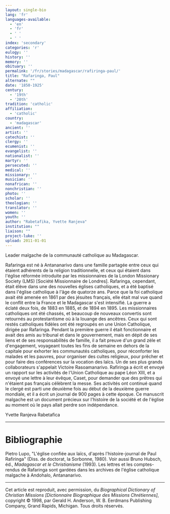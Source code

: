```yaml
---
layout: single-bio
lang: 'fr'
languages-available:
  - 'en'
  - 'fr'
  - ' '
  - ' '
index: 'secondary'
categories: 'r'
eulogy: ''
history: ''
memory: ''
obituary: ''
permalink: '/fr/stories/madagascar/rafiringa-paul/'
title: "Rafaringa, Paul"
alternate: ""
date: '1850-1925'
century:
  - '19th'
  - '20th'
tradition: 'catholic'
affiliation:
  - 'catholic'
country:
  - 'madagascar'
ancient: ''
artist: ''
catechist: ''
clergy: ''
ecumenist: ''
evangelist: ''
nationalist: ''
martyr: ''
persecuted: ''
medical: ''
missionary: ''
musician: ''
nonafrican: ''
nonchristian: ''
photo: ''
scholar: ''
theologian: ''
translator: ''
women: ''
youth: ''
author: "Rabetafika, Yvette Ranjeva"
institution: ""
liaison: ""
project-luke: ''
upload: 2011-01-01
---
```




Leader malgache de la communauté catholique au Madagascar.

Rafaringa est né à Antananarivo dans une famille partagée entre ceux qui étaient adhérents de la religion traditionnelle, et ceux qui étaient dans l'église réformée introduite par les missionnaires de la London Missionary Society (LMS) [Société Missionnaire de Londres]. Rafaringa, cependant, était élève dans une des nouvelles églises catholiques, et a été baptisé dans l'église catholique à l'âge de quatorze ans. Parce que la foi catholique avait été amenée en 1861 par des jésuites français, elle était mal vue quand le conflit entre la France et le Madagascar s'est intensifié. La guerre a éclaté deux fois, de 1883 en 1885, et de 1894 en 1895. Les missionnaires catholiques ont été chassés, et beaucoup de nouveaux convertis sont retournés au protestantisme où à la louange des ancêtres. Ceux qui sont restés catholiques fidèles ont été regroupés en une Union Catholique, dirigée par Rafaringa. Pendant la première guerre il était fonctionnaire et avait des amis au tribunal et dans le gouvernement, mais en dépit de ses liens et de ses responsabilités de famille, il a fait preuve d'un grand zèle et d'engagement, voyageant toutes les fins de semaine en dehors de la capitale pour exhorter les communautés catholiques, pour réconforter les malades et les pauvres, pour organiser des cultes religieux, pour prêcher et pour faire des conférences sur la vocation des laïcs. Un de ses plus grands collaborateurs s'appelait Victoire Rasoamanarivo. Rafiringa a écrit et envoyé un rapport sur les activités de l'Union Catholique au pape Léon XIII, et a envoyé une lettre à leur évêque, Caset, pour demander que des prêtres qui n'étaient pas français célèbrent la messe. Ses activités ont continué quand le clergé est parti une deuxième fois au début de la deuxième guerre mondiale, et il a écrit un journal de 900 pages à cette époque. Ce manuscrit malgache est un document précieux sur l'histoire de la société et de l'église au moment où le pays allait perdre son indépendance.

Yvette Ranjeva Rabetafica

---

# Bibliographie

Pietro Lupo, "L'église confiée aux laïcs, d'après l'histoire-journal de Paul Rafiringa" (Diss. de doctorat, la Sorbonne, 1980). Voir aussi Bruno Hubsch, éd., *Madagascar et le Christianisme* (1993). Les lettres et les comptes-rendus de Rafaringa sont gardées dans les archives de l'église catholique malgache à Andohalo, Antananarivo.

---

Cet article est reproduit, avec permission, du *Biographical Dictionary of Christian Missions [Dictionnaire Biographique des Missions Chrétiennes]*, copyright © 1998, par Gerald H. Anderson, W. B. Eerdmans Publishing Company, Grand Rapids, Michigan. Tous droits réservés.